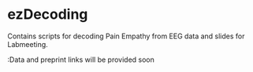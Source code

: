 # ezDecoding

Contains scripts for decoding Pain Empathy from EEG data and slides for Labmeeting. 

:Data and preprint links will be provided soon 
